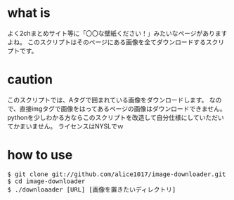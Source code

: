 # what is
よく2chまとめサイト等に「〇〇な壁紙ください！」みたいなページがありますよね。
このスクリプトはそのページにある画像を全てダウンロードするスクリプトです。

# caution
このスクリプトでは、Aタグで囲まれている画像をダウンロードします。
なので、直接imgタグで画像をはってあるページの画像はダウンロードできません。
pythonを少しわかる方ならこのスクリプトを改造して自分仕様にしていただいてかまいません。
ライセンスはNYSLでｗ

# how to use
<pre>
$ git clone git://github.com/alice1017/image-downloader.git
$ cd image-downloader
$ ./downloaader [URL] [画像を置きたいディレクトリ]
</pre>
